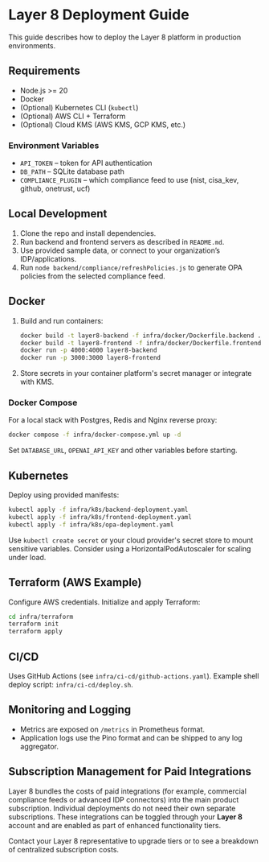 # Layer 8 Deployment Guide

This guide describes how to deploy the Layer 8 platform in production environments.

## Requirements

- Node.js >= 20
- Docker
- (Optional) Kubernetes CLI (`kubectl`)
- (Optional) AWS CLI + Terraform
- (Optional) Cloud KMS (AWS KMS, GCP KMS, etc.)

### Environment Variables

- `API_TOKEN` – token for API authentication
- `DB_PATH` – SQLite database path
- `COMPLIANCE_PLUGIN` – which compliance feed to use (nist, cisa_kev, github,
  onetrust, ucf)

## Local Development

1. Clone the repo and install dependencies.
2. Run backend and frontend servers as described in `README.md`.
3. Use provided sample data, or connect to your organization’s IDP/applications.
4. Run `node backend/compliance/refreshPolicies.js` to generate OPA policies from
   the selected compliance feed.

## Docker

1. Build and run containers:
   ```sh
   docker build -t layer8-backend -f infra/docker/Dockerfile.backend .
   docker build -t layer8-frontend -f infra/docker/Dockerfile.frontend .
   docker run -p 4000:4000 layer8-backend
   docker run -p 3000:3000 layer8-frontend
   ```
2. Store secrets in your container platform's secret manager or integrate with KMS.

### Docker Compose

For a local stack with Postgres, Redis and Nginx reverse proxy:

```sh
docker compose -f infra/docker-compose.yml up -d
```

Set `DATABASE_URL`, `OPENAI_API_KEY` and other variables before starting.

## Kubernetes
Deploy using provided manifests:
```sh
kubectl apply -f infra/k8s/backend-deployment.yaml
kubectl apply -f infra/k8s/frontend-deployment.yaml
kubectl apply -f infra/k8s/opa-deployment.yaml
```
Use `kubectl create secret` or your cloud provider's secret store to mount sensitive variables. Consider using a HorizontalPodAutoscaler for scaling under load.

## Terraform (AWS Example)
Configure AWS credentials.
Initialize and apply Terraform:
```sh
cd infra/terraform
terraform init
terraform apply
```

## CI/CD
Uses GitHub Actions (see `infra/ci-cd/github-actions.yaml`).
Example shell deploy script: `infra/ci-cd/deploy.sh`.

## Monitoring and Logging

- Metrics are exposed on `/metrics` in Prometheus format.
- Application logs use the Pino format and can be shipped to any log aggregator.

## Subscription Management for Paid Integrations

Layer 8 bundles the costs of paid integrations (for example, commercial compliance feeds or advanced IDP connectors) into the main product subscription. Individual deployments do not need their own separate subscriptions. These integrations can be toggled through your **Layer 8** account and are enabled as part of enhanced functionality tiers.

Contact your Layer 8 representative to upgrade tiers or to see a breakdown of centralized subscription costs.
